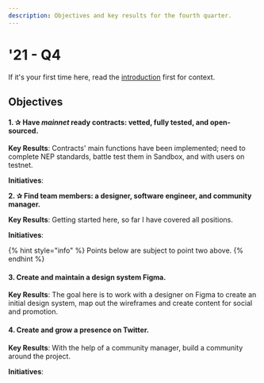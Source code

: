 ```yaml
---
description: Objectives and key results for the fourth quarter.
---
```


# '21 - Q4

If it's your first time here, read the [introduction](../../) first for context.

## Objectives

#### 1. ✰ Have _mainnet_ ready contracts: vetted, fully tested, and open-sourced.

**Key Results**: Contracts' main functions have been implemented; need to complete NEP standards, battle test them in Sandbox, and with users on testnet.

**Initiatives**:

**2. ✰ Find team members: a designer, software engineer, and community manager.**

**Key Results**: Getting started here, so far I have covered all positions.

**Initiatives**:

{% hint style="info" %}
Points below are subject to point two above.
{% endhint %}

#### 3. Create and maintain a design system Figma.

**Key Results**: The goal here is to work with a designer on Figma to create an initial design system, map out the wireframes and create content for social and promotion.

#### 4. Create and grow a presence on Twitter.

**Key Results**: With the help of a community manager, build a community around the project.

**Initiatives**:

